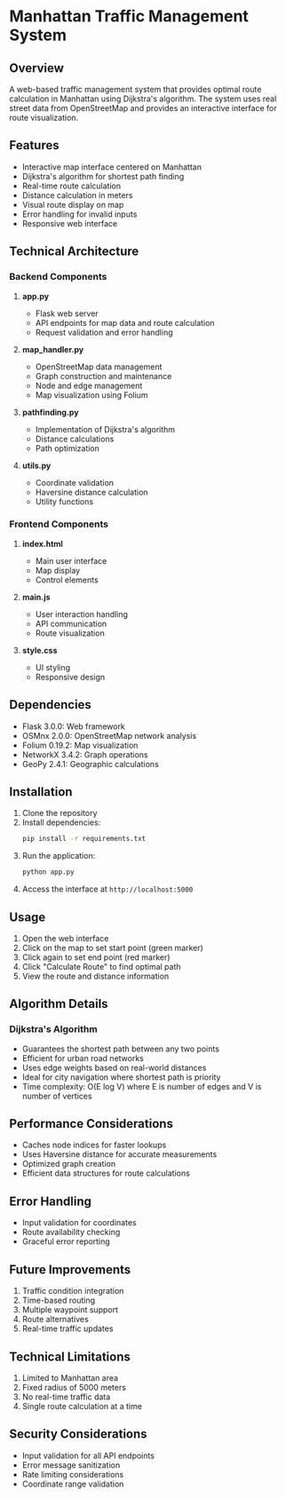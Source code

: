 # Manhattan Traffic Management System

## Overview
A web-based traffic management system that provides optimal route calculation in Manhattan using Dijkstra's algorithm. The system uses real street data from OpenStreetMap and provides an interactive interface for route visualization.

## Features
- Interactive map interface centered on Manhattan
- Dijkstra's algorithm for shortest path finding
- Real-time route calculation
- Distance calculation in meters
- Visual route display on map
- Error handling for invalid inputs
- Responsive web interface

## Technical Architecture

### Backend Components
1. **app.py**
   - Flask web server
   - API endpoints for map data and route calculation
   - Request validation and error handling

2. **map_handler.py**
   - OpenStreetMap data management
   - Graph construction and maintenance
   - Node and edge management
   - Map visualization using Folium

3. **pathfinding.py**
   - Implementation of Dijkstra's algorithm
   - Distance calculations
   - Path optimization

4. **utils.py**
   - Coordinate validation
   - Haversine distance calculation
   - Utility functions

### Frontend Components
1. **index.html**
   - Main user interface
   - Map display
   - Control elements

2. **main.js**
   - User interaction handling
   - API communication
   - Route visualization

3. **style.css**
   - UI styling
   - Responsive design

## Dependencies
- Flask 3.0.0: Web framework
- OSMnx 2.0.0: OpenStreetMap network analysis
- Folium 0.19.2: Map visualization
- NetworkX 3.4.2: Graph operations
- GeoPy 2.4.1: Geographic calculations

## Installation
1. Clone the repository
2. Install dependencies:
   ```bash
   pip install -r requirements.txt
   ```
3. Run the application:
   ```bash
   python app.py
   ```
4. Access the interface at `http://localhost:5000`

## Usage
1. Open the web interface
2. Click on the map to set start point (green marker)
3. Click again to set end point (red marker)
4. Click "Calculate Route" to find optimal path
5. View the route and distance information

## Algorithm Details

### Dijkstra's Algorithm
- Guarantees the shortest path between any two points
- Efficient for urban road networks
- Uses edge weights based on real-world distances
- Ideal for city navigation where shortest path is priority
- Time complexity: O(E log V) where E is number of edges and V is number of vertices

## Performance Considerations
- Caches node indices for faster lookups
- Uses Haversine distance for accurate measurements
- Optimized graph creation
- Efficient data structures for route calculations

## Error Handling
- Input validation for coordinates
- Route availability checking
- Graceful error reporting

## Future Improvements
1. Traffic condition integration
2. Time-based routing
3. Multiple waypoint support
4. Route alternatives
5. Real-time traffic updates

## Technical Limitations
1. Limited to Manhattan area
2. Fixed radius of 5000 meters
3. No real-time traffic data
4. Single route calculation at a time

## Security Considerations
- Input validation for all API endpoints
- Error message sanitization
- Rate limiting considerations
- Coordinate range validation 
